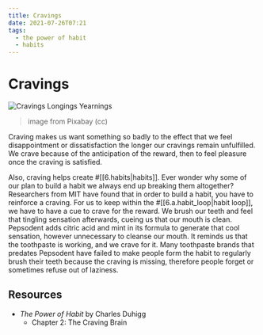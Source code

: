 ```yaml
---
title: Cravings
date: 2021-07-26T07:21
tags:
  - the power of habit
  - habits
---
```



# Cravings

![Cravings Longings Yearnings](https://cdn.pixabay.com/photo/2015/04/03/18/58/cravings-705673_1280.jpg)
> image from Pixabay (cc)

Craving makes us want something so badly to the effect that we feel
disappointment or dissatisfaction the longer our cravings remain unfulfilled. We
crave because of the anticipation of the reward, then to feel pleasure once the
craving is satisfied.

Also, craving helps create #[[6.habits|habits]]. Ever wonder why some of our
plan to build a habit we always end up breaking them altogether? Researchers
from MIT have found that in order to build a habit, you have to reinforce
a craving. For us to keep within the #[[6.a.habit_loop|habit loop]], we have to
have a cue to crave for the reward. We brush our teeth and feel that tingling
sensation afterwards, cueing us that our mouth is clean. Pepsodent adds citric
acid and mint in its formula to generate that cool sensation, however
unnecessary to cleanse our mouth. It reminds us that the toothpaste is working,
and we crave for it. Many toothpaste brands that predates Pepsodent have failed
to make people form the habit to regularly brush their teeth because the craving
is missing, therefore people forget or sometimes refuse out of laziness.


## Resources

- _The Power of Habit_ by Charles Duhigg
  - Chapter 2: The Craving Brain
